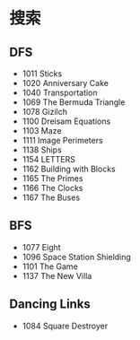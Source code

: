 # 搜索

## DFS

- 1011 Sticks
- 1020 Anniversary Cake
- 1040 Transportation
- 1069 The Bermuda Triangle
- 1078 Gizilch
- 1100 Dreisam Equations
- 1103 Maze
- 1111 Image Perimeters
- 1138 Ships
- 1154 LETTERS
- 1162 Building with Blocks
- 1165 The Primes
- 1166 The Clocks
- 1167 The Buses


## BFS

- 1077 Eight
- 1096 Space Station Shielding
- 1101 The Game
- 1137 The New Villa


## Dancing Links

- 1084 Square Destroyer
